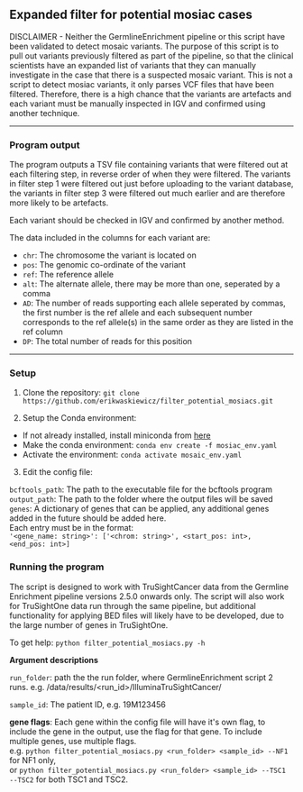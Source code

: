 ## Expanded filter for potential mosiac cases

DISCLAIMER - Neither the GermlineEnrichment pipeline or this script have been validated to detect mosaic variants.
The purpose of this script is to pull out variants previously filtered as part of the pipeline, so that the 
clinical scientists have an expanded list of variants that they can manually investigate in the case that there is a 
suspected mosaic variant. This is not a script to detect mosiac variants, it only parses VCF files that have been filtered. 
Therefore, there is a high chance that the variants are artefacts and each variant must be manually inspected in IGV and 
confirmed using another technique. 

---
### Program output

The program outputs a TSV file containing variants that were filtered out at each filtering step, in reverse order of when 
they were filtered. The variants in filter step 1 were filtered out just before uploading to the variant database, 
the variants in filter step 3 were filtered out much earlier and are therefore more likely to be artefacts.

Each variant should be checked in IGV and confirmed by another method.

The data included in the columns for each variant are:
- `chr`: The chromosome the variant is located on
- `pos`: The genomic co-ordinate of the variant
- `ref`: The reference allele
- `alt`: The alternate allele, there may be more than one, seperated by a comma
- `AD`: The number of reads supporting each allele seperated by commas, the first number is the ref allele and each 
subsequent number corresponds to the ref allele(s) in the same order as they are listed in the ref column
- `DP`: The total number of reads for this position

---
### Setup

1. Clone the repository: `git clone https://github.com/erikwaskiewicz/filter_potential_mosiacs.git`

2. Setup the Conda environment:

  - If not already installed, install miniconda from [here](https://conda.io/en/latest/miniconda.html)  
  - Make the conda environment: `conda env create -f mosiac_env.yaml`  
  - Activate the environment: `conda activate mosaic_env.yaml`  

3. Edit the config file:

`bcftools_path`: The path to the executable file for the bcftools program  
`output_path`: The path to the folder where the output files will be saved  
`genes`: A dictionary of genes that can be applied, any additional genes added in the future should be added here.  
Each entry must be in the format:  
`'<gene_name: string>': ['<chrom: string>', <start_pos: int>,  <end_pos: int>]`

### Running the program

The script is designed to work with TruSightCancer data from the Germline Enrichment pipeline versions 2.5.0 onwards only. 
The script will also work for TruSightOne data run through the same pipeline, but additional functionality for applying 
BED files will likely have to be developed, due to the large number of genes in TruSightOne.

To get help: `python filter_potential_mosiacs.py -h`

**Argument descriptions**

`run_folder`: path the the run folder, where GermlineEnrichment script 2 runs. e.g. 
/data/results/<run_id>/IlluminaTruSightCancer/

`sample_id`: The patient ID, e.g. 19M123456

**gene flags**: Each gene within the config file will have it's own flag, to include the gene in the output, use the flag for 
that gene. To include multiple genes, use multiple flags.  
e.g. `python filter_potential_mosiacs.py <run_folder> <sample_id> --NF1` for NF1 only,  
or `python filter_potential_mosiacs.py <run_folder> <sample_id> --TSC1 --TSC2` for both TSC1 and TSC2.
